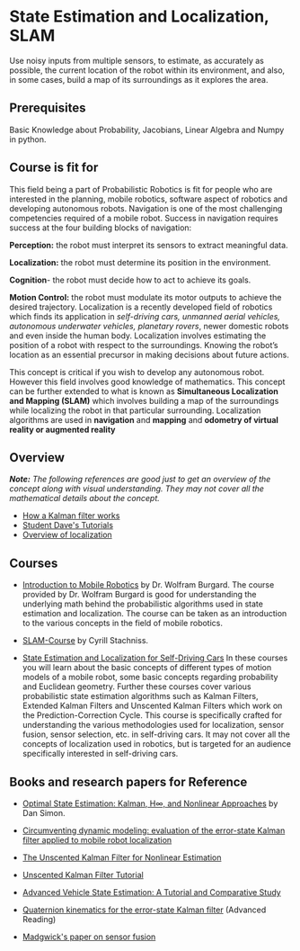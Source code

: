 # State Estimation and Localization, SLAM

Use noisy inputs from multiple sensors, to estimate, as accurately as possible, the current location of the robot within its environment, and also, in some cases, build a map of its surroundings as it explores the area.

## Prerequisites

Basic Knowledge about Probability, Jacobians, Linear Algebra and Numpy in python.


## Course is fit for

This field being a part of Probabilistic Robotics is fit for people who are interested in the planning, mobile robotics, software aspect of robotics and developing autonomous robots. Navigation is one of the most challenging competencies required of a mobile robot. Success in navigation requires success at the four building blocks of navigation:

**Perception:** the robot must interpret its sensors to extract meaningful data.

**Localization:** the robot must determine its position in the environment.

**Cognition**- the robot must decide how to act to achieve its goals.

**Motion Control:** the robot must modulate its motor outputs to achieve the desired trajectory. Localization is a recently developed field of robotics which finds its application in *self-driving cars, unmanned aerial vehicles, autonomous underwater vehicles, planetary rovers*, newer domestic robots and even inside the human body. Localization involves estimating the position of a robot with respect to the surroundings. Knowing the robot’s location as an essential precursor in making decisions about future actions.

This concept is critical if you wish to develop any autonomous robot. However this field involves good knowledge of mathematics. This concept can be further extended to what is known as **Simultaneous Localization and Mapping (SLAM)** which involves building a map of the surroundings while localizing the robot in that particular surrounding. Localization algorithms are used in **navigation** and **mapping** and **odometry of virtual reality or augmented reality**


## Overview

***Note:** The following references are good just to get an overview of the concept along with visual understanding. They may not cover all the mathematical details about the concept.*

* [How a Kalman filter works](https://www.bzarg.com/p/how-a-kalman-filter-works-in-pictures/)
* [Student Dave's Tutorials](http://studentdavestutorials.weebly.com/)
* [Overview of localization](http://www.cs.cmu.edu/~rasc/Download/AMRobots5.pdf)


## Courses

* [Introduction to Mobile Robotics](http://ais.informatik.uni-freiburg.de/teaching/ss19/robotics/) by Dr. Wolfram Burgard.
 The course provided by Dr. Wolfram Burgard is good for understanding the underlying math behind the probabilistic algorithms used in state estimation and localization. The course can be taken as an introduction to the various concepts in the field of mobile robotics.

* [SLAM-Course](https://www.youtube.com/watch?v=U6vr3iNrwRA&list=PLgnQpQtFTOGQrZ4O5QzbIHgl3b1JHimN_) by Cyrill Stachniss.

* [State Estimation and Localization for Self-Driving Cars](https://www.coursera.org/learn/state-estimation-localization-self-driving-cars/home/welcome)
In these courses you will learn about the basic concepts of different types of motion models of a mobile robot, some basic concepts regarding probability and Euclidean geometry. Further these courses cover various probabilistic state estimation algorithms such as Kalman Filters, Extended Kalman Filters and Unscented Kalman Filters which work on the Prediction-Correction Cycle. This course is specifically crafted for understanding the various methodologies used for localization, sensor fusion, sensor selection, etc. in self-driving cars. It may not cover all the concepts of localization used in robotics, but is targeted for an audience specifically interested in self-driving cars.

## Books and research papers for Reference

* [Optimal State Estimation: Kalman, H∞, and Nonlinear Approaches](https://onlinelibrary.wiley.com/doi/book/10.1002/0470045345) by Dan Simon.

* [Circumventing dynamic modeling: evaluation of the error-state Kalman filter applied to mobile robot localization](https://ieeexplore.ieee.org/document/772597)

* [The Unscented Kalman Filter for Nonlinear Estimation](https://www.seas.harvard.edu/courses/cs281/papers/unscented.pdf)

* [Unscented Kalman Filter Tutorial](https://www.cse.sc.edu/~terejanu/files/tutorialUKF.pdf) 

* [Advanced Vehicle State Estimation: A Tutorial and Comparative Study](https://www.sciencedirect.com/science/article/pii/S2405896317323674)

* [Quaternion kinematics for the error-state Kalman filter](https://arxiv.org/pdf/1711.02508.pdf) (Advanced Reading)

* [Madgwick's paper on sensor fusion](https://x-io.co.uk/res/doc/madgwick_internal_report.pdf)
